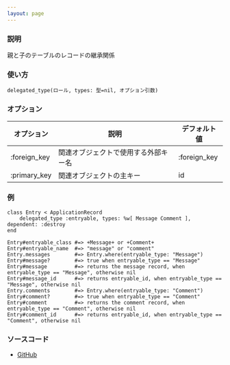 ```yaml
---
layout: page
---
```


### 説明

親と子のテーブルのレコードの継承関係

### 使い方

    delegated_type(ロール, types: 型=nil, オプション引数)

### オプション

| オプション   | 説明                                 | デフォルト値 |
| ------------ | ------------------------------------ | ------------ |
| :foreign_key | 関連オブジェクトで使用する外部キー名 | :foreign_key |
| :primary_key | 関連オブジェクトの主キー             | id           |

### 例

    class Entry < ApplicationRecord
        delegated_type :entryable, types: %w[ Message Comment ], dependent: :destroy
    end

    Entry#entryable_class #=> +Message+ or +Comment+
    Entry#entryable_name  #=> "message" or "comment"
    Entry.messages        #=> Entry.where(entryable_type: "Message")
    Entry#message?        #=> true when entryable_type == "Message"
    Entry#message         #=> returns the message record, when entryable_type == "Message", otherwise nil
    Entry#message_id      #=> returns entryable_id, when entryable_type == "Message", otherwise nil
    Entry.comments        #=> Entry.where(entryable_type: "Comment")
    Entry#comment?        #=> true when entryable_type == "Comment"
    Entry#comment         #=> returns the comment record, when entryable_type == "Comment", otherwise nil
    Entry#comment_id      #=> returns entryable_id, when entryable_type == "Comment", otherwise nil

### ソースコード

- [GitHub](https://github.com/rails/rails/blob/984c3ef2775781d47efa9f541ce570daa2434a80/activerecord/lib/active_record/delegated_type.rb#L206)
